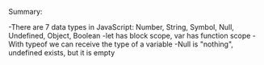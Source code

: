 Summary: 

-There are 7 data types in JavaScript: Number, String, Symbol, Null, Undefined, Object, Boolean
-let has block scope, var has function scope
-With typeof we can receive the type of a variable
-Null is "nothing", undefined exists, but it is empty
